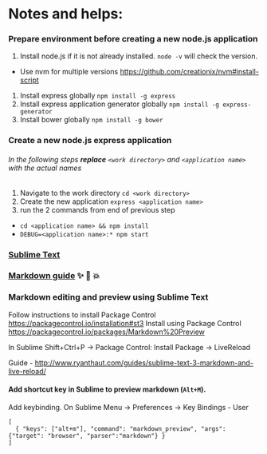 # Notes and helps:

### Prepare environment before creating a new node.js application
1. Install node.js if it is not already installed. ```node -v``` will check the version.
  * Use nvm for multiple versions https://github.com/creationix/nvm#install-script
1. Install express globally ```npm install -g express```
1. Install express application generator globally ```npm install -g express-generator```
1. Install bower globally ```npm install -g bower```

### Create a new node.js express application
###### In the following steps **replace** `<work directory>` and `<application name>` with the actual names
1. Navigate to the work directory ```cd <work directory>```
1. Create the new application ```express <application name>```
1. run the 2 commands from end of previous step 
  * ```cd <application name> && npm install```
  * ```DEBUG=<application name>:* npm start```

### [Sublime Text](https://www.sublimetext.com/)

### [Markdown guide](https://guides.github.com/features/mastering-markdown/) :sparkles: :camel: :boom:

### Markdown editing and preview using Sublime Text
Follow instructions to install Package Control https://packagecontrol.io/installation#st3 
Install using Package Control https://packagecontrol.io/packages/Markdown%20Preview

In Sublime Shift+Ctrl+P -> Package Control: Install Package -> LiveReload

Guide - http://www.ryanthaut.com/guides/sublime-text-3-markdown-and-live-reload/ 

#### Add shortcut key in Sublime to preview markdown (`Alt+M`).
Add keybinding. On Sublime Menu -> Preferences -> Key Bindings - User
```
[
  { "keys": ["alt+m"], "command": "markdown_preview", "args": {"target": "browser", "parser":"markdown"} }
]
```

